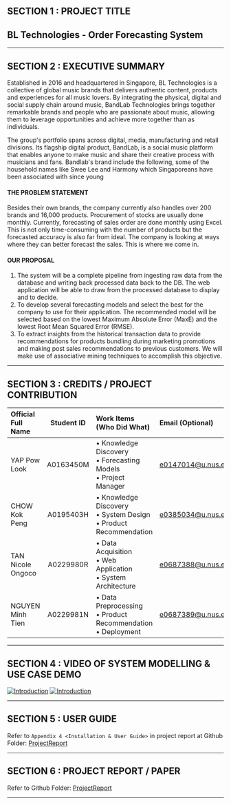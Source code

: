## SECTION 1 : PROJECT TITLE

## BL Technologies - Order Forecasting System



---

## SECTION 2 : EXECUTIVE SUMMARY

Established in 2016 and headquartered in Singapore, BL Technologies is a collective of global music brands that delivers authentic content, products and experiences for all music lovers. By integrating the physical, digital and social supply chain around music, BandLab Technologies brings together remarkable brands and people who are passionate about music, allowing them to leverage opportunities and achieve more together than as individuals.

The group's portfolio spans across digital, media, manufacturing and retail divisions. Its flagship digital product, BandLab, is a social music platform that enables anyone to make music and share their creative process with musicians and fans. Bandlab's brand include the following, some of the household names like Swee Lee and Harmony which Singaporeans have been associated with since young


#### THE PROBLEM STATEMENT

Besides their own brands, the company currently also handles over 200 brands and 16,000 products. Procurement of stocks are usually done monthly. Currently, forecasting of sales order are done monthly using Excel. This is not only time-consuming with the number of products but the forecasted accuracy is also far from ideal. The company is looking at ways where they can better forecast the sales. This is where we come in.

#### OUR PROPOSAL

1. The system will be a complete pipeline from ingesting raw data from the database and writing back processed data back to the DB. The web application will be able to draw from the processed database to display and to decide.
2. To develop several forecasting models and select the best for the company to use for their application. The recommended model will be selected based on the lowest Maximum Absolute Error (MaxE) and the lowest Root Mean Squared Error (RMSE).
3. To extract insights from the historical transaction data to provide recommendations for products bundling during marketing promotions and making post sales recommendations to previous customers. We will make use of associative mining techniques to accomplish this objective.

---

## SECTION 3 : CREDITS / PROJECT CONTRIBUTION


| Official Full Name | Student ID | Work Items (Who Did What)        | Email (Optional)       |
| :------------------- | :----------: | :--------------------------------- | :----------------------- |
| YAP Pow Look       | A0163450M | • Knowledge Discovery<br>• Forecasting Models<br>• Project Manager| e0147014@u.nus.edu |
| CHOW Kok Peng      | A0195403H | • Knowledge Discovery<br>• System Design<br>• Product Recommendation | e0385034@u.nus.edu    |
| TAN Nicole Ongoco  | A0229980R | • Data Acquisition<br>• Web Application<br>• System Architecture| e0687388@u.nus.edu  |
| NGUYEN Minh Tien   | A0229981N | • Data Preprocessing<br>• Product Recommendation<br>• Deployment| e0687389@u.nus.edu   |

---

## SECTION 4 : VIDEO OF SYSTEM MODELLING & USE CASE DEMO

[![Introduction](https://img.youtube.com/vi/5nTX7VEcRDA/0.jpg)](https://youtu.be/5nTX7VEcRDA)
[![Introduction](https://img.youtube.com/vi/cNGFABY39lU/0.jpg)](https://youtu.be/cNGFABY39lU)

---

## SECTION 5 : USER GUIDE

Refer to `Appendix 4 <Installation & User Guide>` in project report at Github Folder: [ProjectReport](ProjectReports/Project%20Report%20-%20Order%20Forecasting.pdf)

---

## SECTION 6 : PROJECT REPORT / PAPER

Refer to Github Folder: [ProjectReport](ProjectReports/Project%20Report%20-%20Order%20Forecasting.pdf)

---
